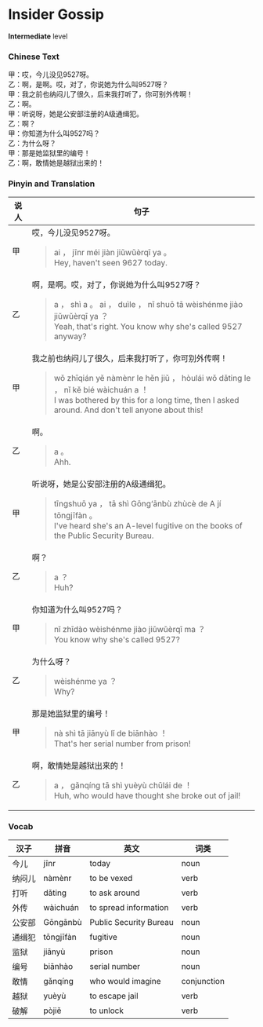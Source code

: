 # Insider Gossip
**Intermediate** level
### Chinese Text
甲：哎，今儿没见9527呀。<br />乙：啊，是啊。哎，对了，你说她为什么叫9527呀？<br />甲：我之前也纳闷儿了很久，后来我打听了，你可别外传啊！<br />乙：啊。<br />甲：听说呀，她是公安部注册的A级通缉犯。<br />乙：啊？<br />甲：你知道为什么叫9527吗？<br />乙：为什么呀？<br />甲：那是她监狱里的编号！<br />乙：啊，敢情她是越狱出来的！

### Pinyin and Translation
|说人|句子|
|----|----|
|甲|哎，今儿没见9527呀。<blockquote>ai ， jīnr méi jiàn jiǔwǔèrqī ya 。<br />Hey, haven't seen 9627 today.</blockquote>|
|乙|啊，是啊。哎，对了，你说她为什么叫9527呀？<blockquote>a ， shì a 。 ai ， duìle ， nǐ shuō tā wèishénme jiào jiǔwǔèrqī ya ？<br />Yeah, that's right. You know why she's called 9527 anyway?</blockquote>|
|甲|我之前也纳闷儿了很久，后来我打听了，你可别外传啊！<blockquote>wǒ zhīqián yě nàmènr le hěn jiǔ ， hòulái wǒ dǎting le ， nǐ kě bié wàichuán a ！<br />I was bothered by this for a long time, then I asked around. And don't tell anyone about this!</blockquote>|
|乙|啊。<blockquote>a 。<br />Ahh.</blockquote>|
|甲|听说呀，她是公安部注册的A级通缉犯。<blockquote>tīngshuō ya ， tā shì Gōng‘ānbù zhùcè de A jí tōngjīfàn 。<br />I've heard she's an A-level fugitive on the books of the Public Security Bureau.</blockquote>|
|乙|啊？<blockquote>a ？<br />Huh?</blockquote>|
|甲|你知道为什么叫9527吗？<blockquote>nǐ zhīdào wèishénme jiào jiǔwǔèrqī ma ？<br />You know why she's called 9527?</blockquote>|
|乙|为什么呀？<blockquote>wèishénme ya ？<br />Why?</blockquote>|
|甲|那是她监狱里的编号！<blockquote>nà shì tā jiānyù lǐ de biānhào ！<br />That's her serial number from prison!</blockquote>|
|乙|啊，敢情她是越狱出来的！<blockquote>a ， gǎnqíng tā shì yuèyù chūlái de ！<br />Huh, who would have thought she broke out of jail!</blockquote>|
### Vocab
|汉子|拼音|英文|词类|
|----|----|----|----|
|今儿|jīnr|today|noun|
|纳闷儿|nàmènr|to be vexed|verb|
|打听|dǎting|to ask around|verb|
|外传|wàichuán|to spread information|verb|
|公安部|Gōngānbù|Public Security Bureau|noun|
|通缉犯|tōngjīfàn|fugitive|noun|
|监狱|jiānyù|prison|noun|
|编号|biānhào|serial number|noun|
|敢情|gǎnqíng|who would imagine|conjunction|
|越狱|yuèyù|to escape jail|verb|
|破解|pòjiě|to unlock|verb|